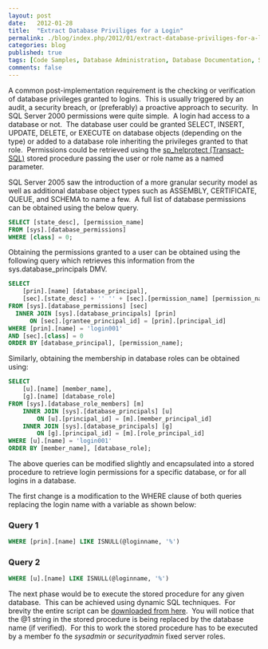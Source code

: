 ```yaml
---
layout: post
date:   2012-01-28
title:  "Extract Database Priviliges for a Login"
permalink: ./blog/index.php/2012/01/extract-database-priviliges-for-a-login/
categories: blog
published: true
tags: [Code Samples, Database Administration, Database Documentation, Security, Database Migration, Security, SQL Server 2005, SQL Server 2008, SQL Server 2008 R2, Upgrade]
comments: false
---
```

A common post-implementation requirement is the checking or verification of database privileges granted to logins.  This is usually triggered by an audit, a security breach, or (preferably) a proactive approach to security.  In SQL Server 2000 permissions were quite simple.  A login had access to a database or not.  The database user could be granted SELECT, INSERT, UPDATE, DELETE, or EXECUTE on database objects (depending on the type) or added to a database role inheriting the privileges granted to that role.  Permissions could be retrieved using the [sp_helprotect (Transact-SQL)](http://msdn.microsoft.com/en-us/library/ms190310.aspx) stored procedure passing the user or role name as a named parameter.

SQL Server 2005 saw the introduction of a more granular security model as well as additional database object types such as ASSEMBLY, CERTIFICATE, QUEUE, and SCHEMA to name a few.  A full list of database permissions can be obtained using the below query.

``` sql
SELECT [state_desc], [permission_name]
FROM [sys].[database_permissions]
WHERE [class] = 0;
```

Obtaining the permissions granted to a user can be obtained using the following query which retrieves this information from the sys.database_principals DMV.

``` sql
SELECT
    [prin].[name] [database_principal],
    [sec].[state_desc] + '' '' + [sec].[permission_name] [permission_name]
FROM [sys].[database_permissions] [sec]
  INNER JOIN [sys].[database_principals] [prin]
      ON [sec].[grantee_principal_id] = [prin].[principal_id]
WHERE [prin].[name] = 'login001'
AND [sec].[class] = 0
ORDER BY [database_principal], [permission_name];
```

Similarly, obtaining the membership in database roles can be obtained using:

``` sql
SELECT
    [u].[name] [member_name],
    [g].[name] [database_role]
FROM [sys].[database_role_members] [m]
    INNER JOIN [sys].[database_principals] [u]
        ON [u].[principal_id] = [m].[member_principal_id]
    INNER JOIN [sys].[database_principals] [g]
        ON [g].[principal_id] = [m].[role_principal_id]
WHERE [u].[name] = 'login001'
ORDER BY [member_name], [database_role];
```

The above queries can be modified slightly and encapsulated into a stored procedure to retrieve login permissions for a specific database, or for all logins in a database.

The first change is a modification to the WHERE clause of both queries replacing the login name with a variable as shown below:

### Query 1 ###

``` sql
WHERE [prin].[name] LIKE ISNULL(@loginname, '%')
```

### Query 2 ###

``` sql
WHERE [u].[name] LIKE ISNULL(@loginname, '%')
```

The next phase would be to execute the stored procedure for any given database.  This can be achieved using dynamic SQL techniques.  For brevity the entire script can be [downloaded from here](/assets/article_files/2012/01/extract-database-priviliges-for-a-login.zip).  You will notice that the @1 string in the stored procedure is being replaced by the database name (if verified).  For this to work the stored procedure has to be executed by a member fo the _sysadmin_ or _securityadmin_ fixed server roles.
